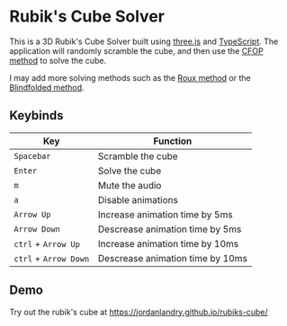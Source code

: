 # Rubik's Cube Solver

This is a 3D Rubik's Cube Solver built using [three.js](https://github.com/mrdoob/three.js/) and
[TypeScript](https://github.com/microsoft/TypeScript). The application will randomly scramble the cube, and then use the
[CFOP method](https://ruwix.com/the-rubiks-cube/advanced-cfop-fridrich/) to solve the cube.

I may add more solving methods such as the [Roux method](https://ruwix.com/the-rubiks-cube/different-rubiks-cube-solving-methods/roux-method/) or the
[Blindfolded method](https://ruwix.com/the-rubiks-cube/how-to-solve-the-rubiks-cube-blindfolded-tutorial/).

## Keybinds

| Key                   | Function                         |
| --------------------- | -------------------------------- |
| `Spacebar`            | Scramble the cube                |
| `Enter`               | Solve the cube                   |
| `m`                   | Mute the audio                   |
| `a`                   | Disable animations               |
| `Arrow Up`            | Increase animation time by 5ms   |
| `Arrow Down`          | Descrease animation time by 5ms  |
| `ctrl` + `Arrow Up`   | Increase animation time by 10ms  |
| `ctrl` + `Arrow Down` | Descrease animation time by 10ms |

## Demo

Try out the rubik's cube at https://jordanlandry.github.io/rubiks-cube/
